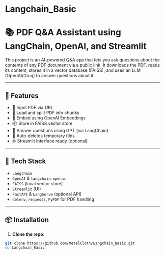 ﻿# Langchain_Basic
# 📚 PDF Q&A Assistant using LangChain, OpenAI, and Streamlit

This project is an AI-powered Q&A app that lets you ask questions about the contents of any PDF document via a public link. It downloads the PDF, reads its content, stores it in a vector database (FAISS), and uses an LLM (OpenAI/Groq) to answer questions about it.

---

## 🚀 Features

- 🔗 Input PDF via URL  
- 📄 Load and split PDF into chunks  
- 🧠 Embed using OpenAI Embeddings  
- 📦 Store in FAISS vector store  
- 🤖 Answer questions using GPT (via LangChain)  
- 🧹 Auto-deletes temporary files  
- 🌐 Streamlit interface ready (optional)

---

## 🧠 Tech Stack

- `LangChain`  
- `OpenAI` & `langchain-openai`  
- `FAISS` (local vector store)  
- `Streamlit` (UI)  
- `FastAPI` & `LangServe` (optional API)  
- `dotenv`, `requests`, `PyPDF` for PDF handling

---

## 📦 Installation

1. **Clone the repo:**

```bash
git clone https://github.com/MetalCloth/Langchain_Basic.git
cd Langchain_Basic
